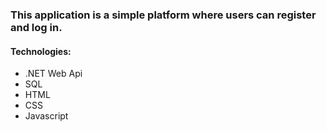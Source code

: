 ### This application is a simple platform where users can register and log in.
#### Technologies:
 - .NET Web Api
 - SQL
 - HTML
 - CSS
 - Javascript
 
